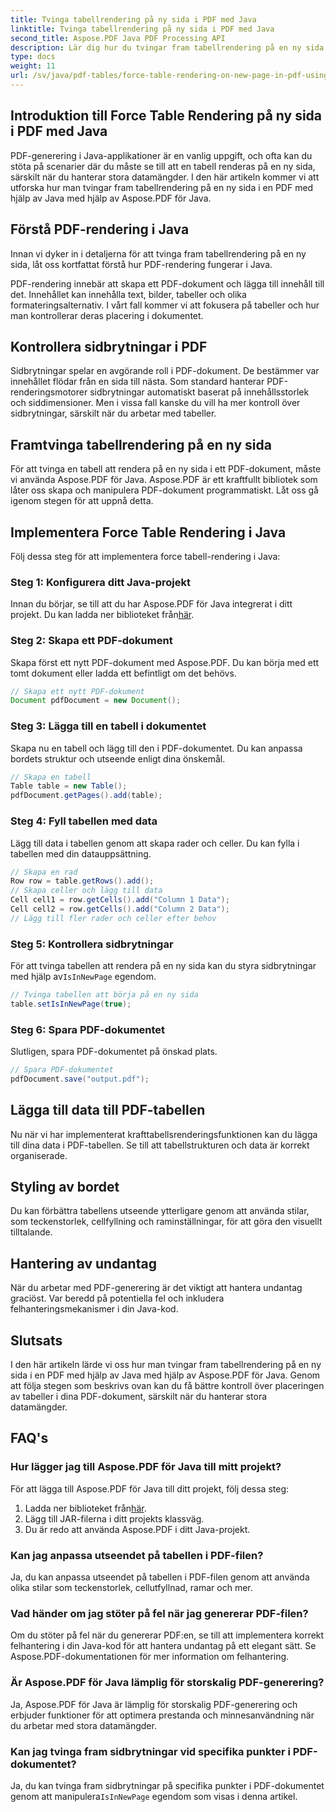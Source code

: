 ```yaml
---
title: Tvinga tabellrendering på ny sida i PDF med Java
linktitle: Tvinga tabellrendering på ny sida i PDF med Java
second_title: Aspose.PDF Java PDF Processing API
description: Lär dig hur du tvingar fram tabellrendering på en ny sida i PDF med Java med Aspose.PDF. Den här steg-för-steg-guiden innehåller källkod och experttips för exakt PDF-dokumentformatering.
type: docs
weight: 11
url: /sv/java/pdf-tables/force-table-rendering-on-new-page-in-pdf-using-java/
---
```


## Introduktion till Force Table Rendering på ny sida i PDF med Java

PDF-generering i Java-applikationer är en vanlig uppgift, och ofta kan du stöta på scenarier där du måste se till att en tabell renderas på en ny sida, särskilt när du hanterar stora datamängder. I den här artikeln kommer vi att utforska hur man tvingar fram tabellrendering på en ny sida i en PDF med hjälp av Java med hjälp av Aspose.PDF för Java.

## Förstå PDF-rendering i Java

Innan vi dyker in i detaljerna för att tvinga fram tabellrendering på en ny sida, låt oss kortfattat förstå hur PDF-rendering fungerar i Java.

PDF-rendering innebär att skapa ett PDF-dokument och lägga till innehåll till det. Innehållet kan innehålla text, bilder, tabeller och olika formateringsalternativ. I vårt fall kommer vi att fokusera på tabeller och hur man kontrollerar deras placering i dokumentet.

## Kontrollera sidbrytningar i PDF

Sidbrytningar spelar en avgörande roll i PDF-dokument. De bestämmer var innehållet flödar från en sida till nästa. Som standard hanterar PDF-renderingsmotorer sidbrytningar automatiskt baserat på innehållsstorlek och siddimensioner. Men i vissa fall kanske du vill ha mer kontroll över sidbrytningar, särskilt när du arbetar med tabeller.

## Framtvinga tabellrendering på en ny sida

För att tvinga en tabell att rendera på en ny sida i ett PDF-dokument, måste vi använda Aspose.PDF för Java. Aspose.PDF är ett kraftfullt bibliotek som låter oss skapa och manipulera PDF-dokument programmatiskt. Låt oss gå igenom stegen för att uppnå detta.

## Implementera Force Table Rendering i Java

Följ dessa steg för att implementera force tabell-rendering i Java:

### Steg 1: Konfigurera ditt Java-projekt

 Innan du börjar, se till att du har Aspose.PDF för Java integrerat i ditt projekt. Du kan ladda ner biblioteket från[här](https://releases.aspose.com/pdf/java/).

### Steg 2: Skapa ett PDF-dokument

Skapa först ett nytt PDF-dokument med Aspose.PDF. Du kan börja med ett tomt dokument eller ladda ett befintligt om det behövs.

```java
// Skapa ett nytt PDF-dokument
Document pdfDocument = new Document();
```

### Steg 3: Lägga till en tabell i dokumentet

Skapa nu en tabell och lägg till den i PDF-dokumentet. Du kan anpassa bordets struktur och utseende enligt dina önskemål.

```java
// Skapa en tabell
Table table = new Table();
pdfDocument.getPages().add(table);
```

### Steg 4: Fyll tabellen med data

Lägg till data i tabellen genom att skapa rader och celler. Du kan fylla i tabellen med din datauppsättning.

```java
// Skapa en rad
Row row = table.getRows().add();
// Skapa celler och lägg till data
Cell cell1 = row.getCells().add("Column 1 Data");
Cell cell2 = row.getCells().add("Column 2 Data");
// Lägg till fler rader och celler efter behov
```

### Steg 5: Kontrollera sidbrytningar

 För att tvinga tabellen att rendera på en ny sida kan du styra sidbrytningar med hjälp av`IsInNewPage` egendom.

```java
// Tvinga tabellen att börja på en ny sida
table.setIsInNewPage(true);
```

### Steg 6: Spara PDF-dokumentet

Slutligen, spara PDF-dokumentet på önskad plats.

```java
// Spara PDF-dokumentet
pdfDocument.save("output.pdf");
```

## Lägga till data till PDF-tabellen

Nu när vi har implementerat krafttabellsrenderingsfunktionen kan du lägga till dina data i PDF-tabellen. Se till att tabellstrukturen och data är korrekt organiserade.

## Styling av bordet

Du kan förbättra tabellens utseende ytterligare genom att använda stilar, som teckenstorlek, cellfyllning och raminställningar, för att göra den visuellt tilltalande.

## Hantering av undantag

När du arbetar med PDF-generering är det viktigt att hantera undantag graciöst. Var beredd på potentiella fel och inkludera felhanteringsmekanismer i din Java-kod.

## Slutsats

I den här artikeln lärde vi oss hur man tvingar fram tabellrendering på en ny sida i en PDF med hjälp av Java med hjälp av Aspose.PDF för Java. Genom att följa stegen som beskrivs ovan kan du få bättre kontroll över placeringen av tabeller i dina PDF-dokument, särskilt när du hanterar stora datamängder.

## FAQ's

### Hur lägger jag till Aspose.PDF för Java till mitt projekt?

För att lägga till Aspose.PDF för Java till ditt projekt, följ dessa steg:
1.  Ladda ner biblioteket från[här](https://releases.aspose.com/pdf/java/).
2. Lägg till JAR-filerna i ditt projekts klassväg.
3. Du är redo att använda Aspose.PDF i ditt Java-projekt.

### Kan jag anpassa utseendet på tabellen i PDF-filen?

Ja, du kan anpassa utseendet på tabellen i PDF-filen genom att använda olika stilar som teckenstorlek, cellutfyllnad, ramar och mer.

### Vad händer om jag stöter på fel när jag genererar PDF-filen?

Om du stöter på fel när du genererar PDF:en, se till att implementera korrekt felhantering i din Java-kod för att hantera undantag på ett elegant sätt. Se Aspose.PDF-dokumentationen för mer information om felhantering.

### Är Aspose.PDF för Java lämplig för storskalig PDF-generering?

Ja, Aspose.PDF för Java är lämplig för storskalig PDF-generering och erbjuder funktioner för att optimera prestanda och minnesanvändning när du arbetar med stora datamängder.

### Kan jag tvinga fram sidbrytningar vid specifika punkter i PDF-dokumentet?

 Ja, du kan tvinga fram sidbrytningar på specifika punkter i PDF-dokumentet genom att manipulera`IsInNewPage` egendom som visas i denna artikel.